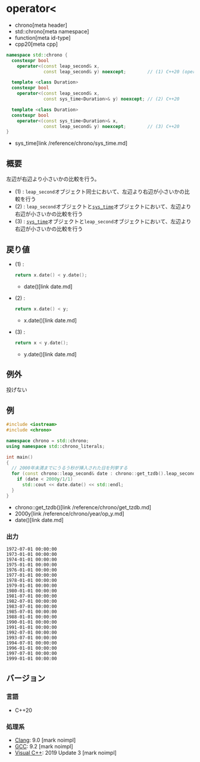 # operator<
* chrono[meta header]
* std::chrono[meta namespace]
* function[meta id-type]
* cpp20[meta cpp]

```cpp
namespace std::chrono {
  constexpr bool
    operator<(const leap_second& x,
              const leap_second& y) noexcept;        // (1) C++20 (operator<=>により使用可能)

  template <class Duration>
  constexpr bool
    operator<(const leap_second& x,
              const sys_time<Duration>& y) noexcept; // (2) C++20

  template <class Duration>
  constexpr bool
    operator<(const sys_time<Duration>& x,
              const leap_second& y) noexcept;        // (3) C++20
}
```
* sys_time[link /reference/chrono/sys_time.md]

## 概要
左辺が右辺より小さいかの比較を行う。

- (1) : `leap_second`オブジェクト同士において、左辺より右辺が小さいかの比較を行う
- (2) : `leap_second`オブジェクトと[`sys_time`](/reference/chrono/sys_time.md)オブジェクトにおいて、左辺より右辺が小さいかの比較を行う
- (3) : [`sys_time`](/reference/chrono/sys_time.md)オブジェクトと`leap_second`オブジェクトにおいて、左辺より右辺が小さいかの比較を行う


## 戻り値
- (1) :
    ```cpp
    return x.date() < y.date();
    ```
    * date()[link date.md]

- (2) :
    ```cpp
    return x.date() < y;
    ```
    * x.date()[link date.md]

- (3) :
    ```cpp
    return x < y.date();
    ```
    * y.date()[link date.md]


## 例外
投げない


## 例
```cpp example
#include <iostream>
#include <chrono>

namespace chrono = std::chrono;
using namespace std::chrono_literals;

int main()
{
  // 2000年未満までにうるう秒が挿入された日を列挙する
  for (const chrono::leap_second& date : chrono::get_tzdb().leap_seconds) {
    if (date < 2000y/1/1)
      std::cout << date.date() << std::endl;
  }
}
```
* chrono::get_tzdb()[link /reference/chrono/get_tzdb.md]
* 2000y[link /reference/chrono/year/op_y.md]
* date()[link date.md]

### 出力
```
1972-07-01 00:00:00
1973-01-01 00:00:00
1974-01-01 00:00:00
1975-01-01 00:00:00
1976-01-01 00:00:00
1977-01-01 00:00:00
1978-01-01 00:00:00
1979-01-01 00:00:00
1980-01-01 00:00:00
1981-07-01 00:00:00
1982-07-01 00:00:00
1983-07-01 00:00:00
1985-07-01 00:00:00
1988-01-01 00:00:00
1990-01-01 00:00:00
1991-01-01 00:00:00
1992-07-01 00:00:00
1993-07-01 00:00:00
1994-07-01 00:00:00
1996-01-01 00:00:00
1997-07-01 00:00:00
1999-01-01 00:00:00
```


## バージョン
### 言語
- C++20

### 処理系
- [Clang](/implementation.md#clang): 9.0 [mark noimpl]
- [GCC](/implementation.md#gcc): 9.2 [mark noimpl]
- [Visual C++](/implementation.md#visual_cpp): 2019 Update 3 [mark noimpl]
